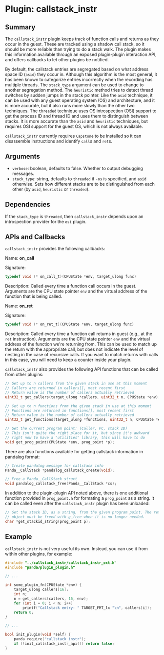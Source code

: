 Plugin: callstack\_instr
===========

Summary
-------

The `callstack_instr` plugin keeps track of function calls and returns as they occur in the guest. These are tracked using a shadow call stack, so it should be more reliable than trying to do a stack walk. The plugin makes this information available through an exposed plugin-plugin interaction API, and offers callbacks to let other plugins be notified.

By default, the callstack entries are segregated based on what address space ID (`asid`) they occur in.  Although this algorithm is the most general, it has been known to categorize entries incorrectly when the recording has multiple threads.  The `stack_type` argument can be used to change to another segregation method.  The `heuristic` method tries to detect thread switches by sudden jumps in the stack pointer.  Like the `asid` technique, it can be used with any guest operating system (OS) and architecture, and it is more accurate, but it also runs more slowly than the other two techniques.  The `threaded` technique uses OS introspection (OSI) support to get the process ID and thread ID and uses them to distinguish between stacks.  It is more accurate than the `asid` and `heuristic` techniques, but requires OSI support for the guest OS, which is not always available.

`callstack_instr` currently requires `Capstone` to be installed so it can disassemble instructions and identify `call`s and `ret`s.

Arguments
---------

* `verbose`: boolean, defaults to false. Whether to output debugging messages.
* `stack_type`: string, defaults to `threaded` if `-os` is specified, and `asid` otherwise. Sets how different stacks are to be distinguished from each other (by `asid`, `heuristic` or `threaded`).

Dependencies
------------

If the `stack_type` is `threaded`, then `callstack_instr` depends upon an introspection provider for the `osi` plugin.

APIs and Callbacks
------------------

`callstack_instr` provides the following callbacks:

Name: **on_call**

Signature:

```C
typedef void (* on_call_t)(CPUState *env, target_ulong func)
```

Description: Called every time a function call occurs in the guest. Arguments are the CPU state pointer `env` and the virtual address of the function that is being called.

Name: **on_ret**

Signature:

```C
typedef void (* on_ret_t)(CPUState *env, target_ulong func)
```

Description: Called every time a function call returns in guest (e.g., at the `ret` instruction). Arguments are the CPU state pointer `env` and the virtual address of the function we're returning from. This can be used to match up the return with the appropriate call, but does not indicate the level of nesting in the case of recursive calls. If you want to match returns with calls in this case, you will need to keep a counter inside your plugin.

`callstack_instr` also provides the following API functions that can be called from other plugins:

```C
// Get up to n callers from the given stack in use at this moment
// Callers are returned in callers[], most recent first
// Return value is the number of callers actually retrieved
uint32_t get_callers(target_ulong *callers, uint32_t n, CPUState *env);

// Get up to n functions from the given stack in use at this moment
// Functions are returned in functions[], most recent first
// Return value is the number of callers actually retrieved
uint32_t get_functions(target_ulong *functions, uint32_t n, CPUState *env);

// Get the current program point: (Caller, PC, stack ID)
// This isn't quite the right place for it, but since it's awkward
// right now to have a "utilities" library, this will have to do
void get_prog_point(CPUState *env, prog_point *p);
```

There are also functions available for getting callstack information in pandalog format:

```C
// Create pandalog message for callstack info
Panda__CallStack *pandalog_callstack_create(void);

// Free a Panda__CallStack struct
void pandalog_callstack_free(Panda__CallStack *cs);
```

In addition to the plugin-plugin API noted above, there is one additional function provided in `prog_point.h` for formating a `prog_point` as a string.  It can be called even after the `callstack_instr` plugin has been unloaded:

```C
// Get the stack ID, as a string, from the given program point. The returned
// object must be freed with g_free when it is no longer needed.
char *get_stackid_string(prog_point p);
```

Example
-------

`callstack_instr` is not very useful its own. Instead, you can use it from within other plugins, for example:

```C
#include "../callstack_instr/callstack_instr_ext.h"
#include "panda/plugin_plugin.h"

// ...

int some_plugin_fn(CPUState *env) {
    target_ulong callers[16];
    int n;
    n = get_callers(callers, 16, env);
    for (int i = 0; i < n; i++)
        printf("Callstack entry: " TARGET_FMT_lx "\n", callers[i]);
    return 0;
}

// ...

bool init_plugin(void *self) {
    panda_require("callstack_instr");
    if (!init_callstack_instr_api()) return false;
}
```
